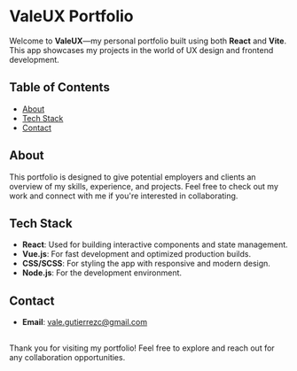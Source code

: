# ValeUX Portfolio

Welcome to **ValeUX**—my personal portfolio built using both **React** and **Vite**. This app showcases my projects in the world of UX design and frontend development.

## Table of Contents

- [About](#about)
- [Tech Stack](#tech-stack)
- [Contact](#contact)

## About

This portfolio is designed to give potential employers and clients an overview of my skills, experience, and projects. Feel free to check out my work and connect with me if you're interested in collaborating.

## Tech Stack

- **React**: Used for building interactive components and state management.
- **Vue.js**: For fast development and optimized production builds.
- **CSS/SCSS**: For styling the app with responsive and modern design.
- **Node.js**: For the development environment.

## Contact
- **Email**: vale.gutierrezc@gmail.com

##

Thank you for visiting my portfolio! Feel free to explore and reach out for any collaboration opportunities.